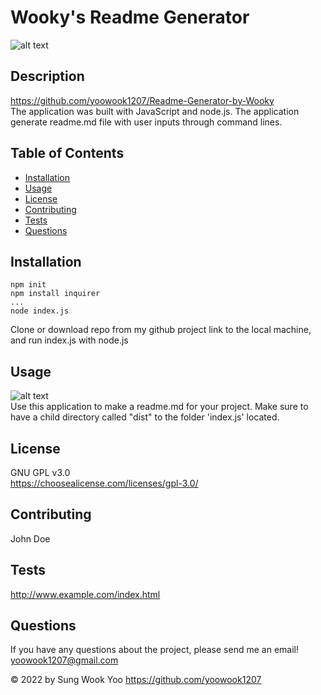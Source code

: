 
  # Wooky's Readme Generator

  ![alt text](https://img.shields.io/static/v1?label=LICENSE&message=GNU_GPL_v3.0&color=green)

  ## Description
  
  https://github.com/yoowook1207/Readme-Generator-by-Wooky<br />
  The application was built with JavaScript and node.js. The application generate readme.md file with user inputs through command lines.

  ## Table of Contents
  * [Installation](#installation)
  * [Usage](#usage)
  * [License](#license)
  * [Contributing](#contributing)
  * [Tests](#tests)
  * [Questions](#questions)
  
  ## Installation

  ```
  npm init
  npm install inquirer
  ...
  node index.js
  ```
  Clone or download repo from my github project link to the local machine, and run index.js with node.js

  ## Usage
  ![alt text](https://raw.githubusercontent.com/yoowook1207/Readme-Generator-by-Wooky/feature/screenshot/examplescs.png)<br />
  Use this application to make a readme.md for your project. Make sure to have a child directory called "dist" to the folder 'index.js' located.

  
  ## License
  GNU GPL v3.0
  <br />https://choosealicense.com/licenses/gpl-3.0/
  

  ## Contributing

  John Doe

  ## Tests

  http://www.example.com/index.html

  ## Questions

  If you have any questions about the project, please send me an email!<br />
  yoowook1207@gmail.com
  

  &copy; 2022 by Sung Wook Yoo https://github.com/yoowook1207
